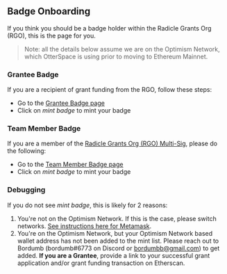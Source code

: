 ## Badge Onboarding 

If you think you should be a badge holder within the Radicle Grants Org (RGO), this is the page for you.

> Note: all the details below assume we are on the Optimism Network, which OtterSpace is using prior to moving to Ethereum Mainnet. 

### Grantee Badge 
If you are a recipient of grant funding from the RGO, follow these steps:
* Go to the [Grantee Badge page](https://beta.otterspace.xyz/communities/75)
* Click on _mint badge_ to mint your badge

### Team Member Badge
If you are a member of the [Radicle Grants Org (RGO) Multi-Sig](https://app.safe.global/eth:0x394B920c5d39E0Ca40fCa2871569B6B90D750c7c/transactions/history), please do the following:
* Go to the [Team Member Badge page](https://beta.otterspace.xyz/communities/75)
* Click on _mint badge_ to mint your badge

### Debugging 

If you do not see _mint badge_, this is likely for 2 reasons:
1. You're not on the Optimism Network. If this is the case, please switch networks. [See instructions here for Metamask](https://help.optimism.io/hc/en-us/articles/6223777057179-How-do-I-use-Optimism-with-MetaMask-).
2. You're on the Optimism Network, but your Optimism Network based wallet address has not been added to the mint list. Please reach out to Bordumb (bordumb#6773 on Discord or bordumbb@gmail.com) to get added. **If you are a Grantee**, provide a link to your successful grant application and/or grant funding transaction on Etherscan.
